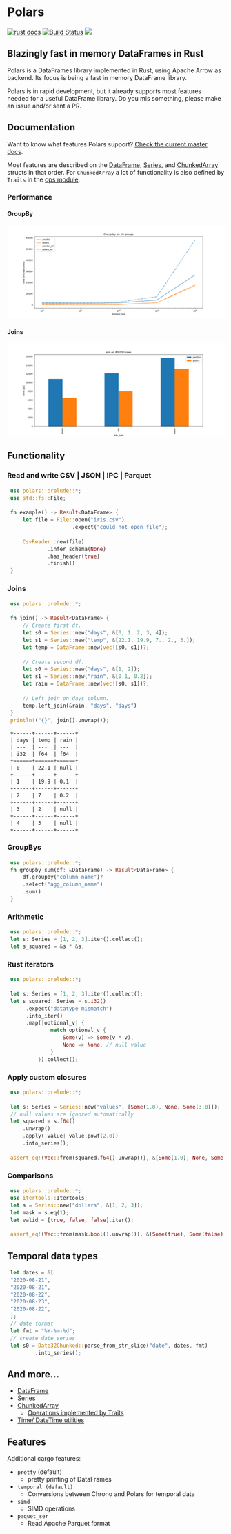 # Polars
[![rust docs](https://docs.rs/polars/badge.svg)](https://docs.rs/polars/latest/polars/)
[![Build Status](https://travis-ci.com/ritchie46/polars.svg?branch=master)](https://travis-ci.com/ritchie46/polars)
[![](http://meritbadge.herokuapp.com/polars)](https://crates.io/crates/polars)

## Blazingly fast in memory DataFrames in Rust

Polars is a DataFrames library implemented in Rust, using Apache Arrow as backend. 
Its focus is being a fast in memory DataFrame library. 

Polars is in rapid development, but it already supports most features needed for a useful DataFrame library. Do you
mis something, please make an issue and/or sent a PR.

## Documentation
Want to know what features Polars support? [Check the current master docs](https://ritchie46.github.io/polars). 

Most
features are described on the [DataFrame](https://ritchie46.github.io/polars/polars/frame/struct.DataFrame.html), 
[Series](https://ritchie46.github.io/polars/polars/series/enum.Series.html), and [ChunkedArray](https://ritchie46.github.io/polars/polars/chunked_array/struct.ChunkedArray.html)
structs in that order. For `ChunkedArray` a lot of functionality is also defined by `Traits` in the 
[ops module](https://ritchie46.github.io/polars/polars/chunked_array/ops/index.html).

### Performance

#### GroupBy
![](pandas_cmp/img/groupby10_.png)

#### Joins
![](pandas_cmp/img/join_80_000.png)

## Functionality

### Read and write CSV | JSON | IPC | Parquet

```rust
 use polars::prelude::*;
 use std::fs::File;
 
 fn example() -> Result<DataFrame> {
     let file = File::open("iris.csv")
                     .expect("could not open file");
 
     CsvReader::new(file)
             .infer_schema(None)
             .has_header(true)
             .finish()
 }
```

### Joins

```rust
 use polars::prelude::*;
 
 fn join() -> Result<DataFrame> {
     // Create first df.
     let s0 = Series::new("days", &[0, 1, 2, 3, 4]);
     let s1 = Series::new("temp", &[22.1, 19.9, 7., 2., 3.]);
     let temp = DataFrame::new(vec![s0, s1])?;
 
     // Create second df.
     let s0 = Series::new("days", &[1, 2]);
     let s1 = Series::new("rain", &[0.1, 0.2]);
     let rain = DataFrame::new(vec![s0, s1])?;
 
     // Left join on days column.
     temp.left_join(&rain, "days", "days")
 }
 println!("{}", join().unwrap());
```

```text
 +------+------+------+
 | days | temp | rain |
 | ---  | ---  | ---  |
 | i32  | f64  | f64  |
 +======+======+======+
 | 0    | 22.1 | null |
 +------+------+------+
 | 1    | 19.9 | 0.1  |
 +------+------+------+
 | 2    | 7    | 0.2  |
 +------+------+------+
 | 3    | 2    | null |
 +------+------+------+
 | 4    | 3    | null |
 +------+------+------+
```

### GroupBys

```rust
 use polars::prelude::*;
 fn groupby_sum(df: &DataFrame) -> Result<DataFrame> {
     df.groupby("column_name")?
     .select("agg_column_name")
     .sum()
 }
```

### Arithmetic
```rust
 use polars::prelude::*;
 let s: Series = [1, 2, 3].iter().collect();
 let s_squared = &s * &s;
```

### Rust iterators

```rust
 use polars::prelude::*;
 
 let s: Series = [1, 2, 3].iter().collect();
 let s_squared: Series = s.i32()
      .expect("datatype mismatch")
      .into_iter()
      .map(|optional_v| {
              match optional_v {
                  Some(v) => Some(v * v),
                  None => None, // null value
              }
          }).collect();
```

### Apply custom closures
```rust
 use polars::prelude::*;
 
 let s: Series = Series::new("values", [Some(1.0), None, Some(3.0)]);
 // null values are ignored automatically
 let squared = s.f64()
     .unwrap()
     .apply(|value| value.powf(2.0))
     .into_series();
 
 assert_eq!(Vec::from(squared.f64().unwrap()), &[Some(1.0), None, Some(9.0)])
```

### Comparisons

```rust
 use polars::prelude::*;
 use itertools::Itertools;
 let s = Series::new("dollars", &[1, 2, 3]);
 let mask = s.eq(1);
 let valid = [true, false, false].iter();
 
 assert_eq!(Vec::from(mask.bool().unwrap()), &[Some(true), Some(false), Some(false)]);
```

## Temporal data types

```rust
 let dates = &[
 "2020-08-21",
 "2020-08-21",
 "2020-08-22",
 "2020-08-23",
 "2020-08-22",
 ];
 // date format
 let fmt = "%Y-%m-%d";
 // create date series
 let s0 = Date32Chunked::parse_from_str_slice("date", dates, fmt)
         .into_series();
```

## And more...

* [DataFrame](https://ritchie46.github.io/polars/polars/frame/struct.DataFrame.html)
* [Series](https://ritchie46.github.io/polars/polars/series/enum.Series.html)
* [ChunkedArray](https://ritchie46.github.io/polars/polars/chunked_array/struct.ChunkedArray.html)
     - [Operations implemented by Traits](https://ritchie46.github.io/polars/polars/chunked_array/ops/index.html)
* [Time/ DateTime utilities](https://ritchie46.github.io/polars/polars/doc/time/index.html)

## Features

Additional cargo features:

* `pretty` (default)
    - pretty printing of DataFrames
* `temporal (default)`
    - Conversions between Chrono and Polars for temporal data
* `simd`
    - SIMD operations
* `paquet_ser`
    - Read Apache Parquet format

